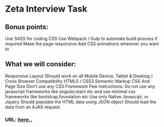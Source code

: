 # Zeta Interview Task

## Bonus points:

Use SASS for coding CSS
Use Webpack / Gulp to automate build process if required
Make the page responsive
Add CSS animations wherever you want to

## What we will consider:
Responsive Layout (Should work on all Mobile Device, Tablet & Desktop.)
Cross Browser Compatibility
HTML5 / CSS3 Semantic Markup
CSS And Page Size
Don't use any CSS Framework
Few instructions:
Do not use any javascript frameworks like angular,react etc and use minimal css frameworks like bootstrap,foundation etc
Use only Native Javascipt, or Jquery
Should populate the HTML data using JSON object
Should load the data from an AJAX request

### URL: <a href="https://prasathmani.github.io/zeta-hubstaff-projects/index.html" target="_blank">here..</a>
